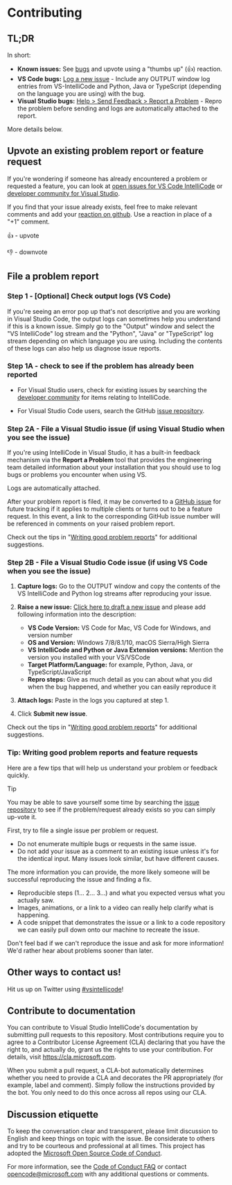 <!--
Copyright © Microsoft Corporation
All rights reserved.
Creative Commons Attribution 4.0 License (International): https://creativecommons.org/licenses/by/4.0/legalcode
-->

# Contributing

## TL;DR

In short:

- **Known issues:** See [bugs](https://github.com/MicrosoftDocs/intellicode/issues) and upvote using a "thumbs up" (👍) reaction.
- **VS Code bugs:** [Log a new issue](https://github.com/MicrosoftDocs/intellicode/issues/new) - Include any OUTPUT window log entries from VS-IntelliCode and Python, Java or TypeScript (depending on the language you are using) with the bug.
- **Visual Studio bugs:** [Help > Send Feedback > Report a Problem](https://docs.microsoft.com/visualstudio/ide/how-to-report-a-problem-with-visual-studio-2017) - Repro the problem before sending and logs are automatically attached to the report.

More details below.

## Upvote an existing problem report or feature request

If you're wondering if someone has already encountered a problem or requested a feature, you can look at [open issues for VS Code IntelliCode](https://github.com/MicrosoftDocs/intellicode/issues) or [developer community for Visual Studio](https://developercommunity.visualstudio.com/search.html?f=&type=question+OR+problem+OR+idea&type=question+OR+problem+OR+idea&c=&redirect=search%2Fsearch&sort=relevance&q=IntelliCode).

If you find that your issue already exists, feel free to make relevant comments and add your [reaction on github](https://github.com/blog/2119-add-reactions-to-pull-requests-issues-and-comments). Use a reaction in place of a "+1" comment.

👍 - upvote

👎 - downvote

## File a problem report

### Step 1 - [Optional] Check output logs (VS Code)

If you're seeing an error pop up that's not descriptive and you are working in Visual Studio Code, the output logs can sometimes help you understand if this is a known issue.  Simply go to the "Output" window and select the "VS IntelliCode" log stream and the "Python", "Java" or "TypeScript" log stream depending on which language you are using. Including the contents of these logs can also help us diagnose issue reports.

### Step 1A - check to see if the problem has already been reported

- For Visual Studio users, check for existing issues by searching the [developer community](https://developercommunity.visualstudio.com/search.html?f=&type=question+OR+problem+OR+idea&type=question+OR+problem+OR+idea&c=&redirect=search%2Fsearch&sort=relevance&q=IntelliCode) for items relating to IntelliCode.

- For Visual Studio Code users, search the GitHub [issue repository](https://github.com/MicrosoftDocs/intellicode/issues).

### Step 2A - File a Visual Studio issue (if using Visual Studio when you see the issue)

If you're using IntelliCode in Visual Studio, it has a built-in feedback mechanism via the **Report a Problem** tool that provides the engineering team detailed information about your installation that you should use to log bugs or problems you encounter when using VS.

Logs are automatically attached.

After your problem report is filed, it may be converted to a [GitHub issue](https://github.com/MicrosoftDocs/intellicode/issues) for future tracking if it applies to multiple clients or turns out to be a feature request. In this event, a link to the corresponding GitHub issue number will be referenced in comments on your raised problem report.

Check out the tips in "[Writing good problem reports](#tip-writing-good-problem-reports-and-feature-requests)" for additional suggestions.

### Step 2B - File a Visual Studio Code issue (if using VS Code when you see the issue)

1. **Capture logs:** Go to the OUTPUT window and copy the contents of the VS IntelliCode and Python log streams after reproducing your issue.

2. **Raise a new issue:** [Click here to draft a new issue](https://github.com/MicrosoftDocs/intellicode/issues/new) and please add following information into the description:

    - **VS Code Version:**  VS Code for Mac, VS Code for Windows, and version number
    - **OS and Version:** Windows 7/8/8.1/10, macOS Sierra/High Sierra
    - **VS IntelliCode and Python or Java Extension versions:** Mention the version you installed with your VS/VSCode
    - **Target Platform/Language:** for example, Python, Java, or TypeScript/JavaScript
    - **Repro steps:** Give as much detail as you can about what you did when the bug happened, and whether you can easily reproduce it

3. **Attach logs:** Paste in the logs you captured at step 1.

4. Click **Submit new issue**.

Check out the tips in "[Writing good problem reports](#tip-writing-good-problem-reports-and-feature-requests)" for additional suggestions.

### Tip: Writing good problem reports and feature requests

Here are a few tips that will help us understand your problem or feedback quickly.

> [!TIP]
> You may be able to save yourself some time by searching the [issue repository](https://github.com/MicrosoftDocs/intellicode/issues) to see if the problem/request already exists so you can simply up-vote it.

First, try to file a single issue per problem or request.

* Do not enumerate multiple bugs or requests in the same issue.
* Do not add your issue as a comment to an existing issue unless it's for the identical input. Many issues look similar, but have different causes.

The more information you can provide, the more likely someone will be successful reproducing the issue and finding a fix.

* Reproducible steps (1... 2... 3...) and what you expected versus what you actually saw.
* Images, animations, or a link to a video can really help clarify what is happening.
* A code snippet that demonstrates the issue or a link to a code repository we can easily pull down onto our machine to recreate the issue.

Don't feel bad if we can't reproduce the issue and ask for more information! We'd rather hear about problems sooner than later.

## Other ways to contact us!

Hit us up on Twitter using [#vsintellicode](https://twitter.com/search?f=tweets&q=%23vsintellicode&src=typd)!

## Contribute to documentation

You can contribute to Visual Studio IntelliCode's documentation by submitting pull requests to this repository. Most contributions require you to agree to a Contributor License Agreement (CLA) declaring that you have the right to, and actually do, grant us the rights to use your contribution. For details, visit https://cla.microsoft.com.

When you submit a pull request, a CLA-bot automatically determines whether you need to provide a CLA and decorates the PR appropriately (for example, label and comment). Simply follow the instructions provided by the bot. You only need to do this once across all repos using our CLA.

## Discussion etiquette

To keep the conversation clear and transparent, please limit discussion to English and keep things on topic with the issue. Be considerate to others and try to be courteous and professional at all times. This project has adopted the [Microsoft Open Source Code of Conduct](https://opensource.microsoft.com/codeofconduct/).

For more information, see the [Code of Conduct FAQ](https://opensource.microsoft.com/codeofconduct/faq/) or contact [opencode@microsoft.com](mailto:opencode@microsoft.com) with any additional questions or comments.

